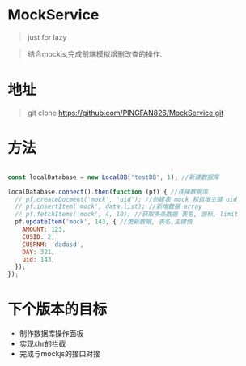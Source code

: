 # MockService
> just for lazy

> 结合mockjs,完成前端模拟增删改查的操作.

# 地址
> git clone https://github.com/PINGFAN826/MockService.git

# 方法

```javascript

const localDatabase = new LocalDB('testDB', 1); //新建数据库

localDatabase.connect().then(function (pf) { //连接数据库
  // pf.createDocment('mock', 'uid'); //创建表 mock 和自增主键 uid
  // pf.insertItem('mock', data.list); //新增数据 array
  // pf.fetchItems('mock', 4, 10); //获取多条数据 表名, 游标, limit
  pf.updateItem('mock', 143, { //更新数据, 表名,主键值
    AMOUNT: 123,
    CUSID: 2,
    CUSPNM: 'dadasd',
    DAY: 321,
    uid: 143,
  });
});
```

# 下个版本的目标
 * 制作数据库操作面板
 * 实现xhr的拦截
 * 完成与mockjs的接口对接